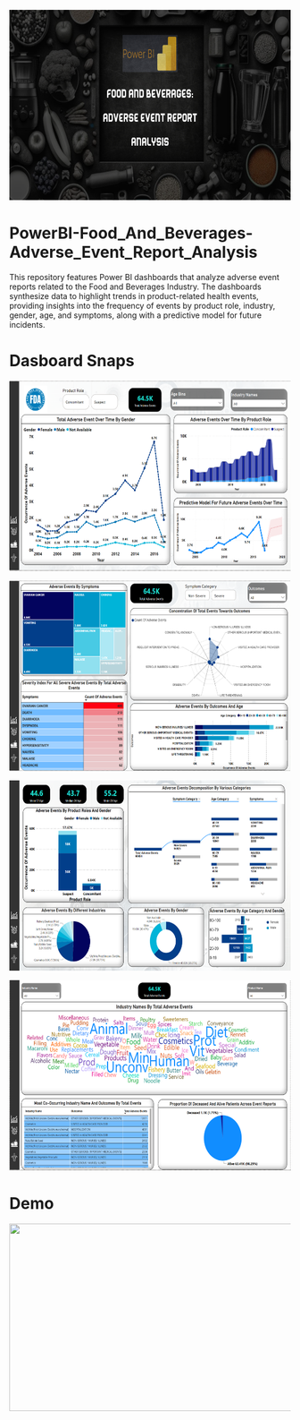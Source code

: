 <p align="center">
  <img src="https://github.com/Tahascommit/PowerBI-Food-And-Beverages--Adverse-Event-Report-Analysis/blob/75567130171520f75d5389a3274a67da1ee8fefb/assets/Cover_Image.png" width="703" height="340">
</p >

# PowerBI-Food_And_Beverages-Adverse_Event_Report_Analysis
This repository features Power BI dashboards that analyze adverse event reports related to the Food and Beverages Industry. The dashboards synthesize data to highlight trends in product-related health events, providing insights into the frequency of events by product role, industry, gender, age, and symptoms, along with a predictive model for future incidents.


# Dasboard Snaps

<p align="center">
  <img src="https://github.com/Tahascommit/PowerBI-Food-And-Beverages--Adverse-Event-Report-Analysis/blob/75567130171520f75d5389a3274a67da1ee8fefb/assets/Snap_1.PNG" width="703" height="340">
</p >

<p align="center">
  <img src="https://github.com/Tahascommit/PowerBI-Food-And-Beverages--Adverse-Event-Report-Analysis/blob/75567130171520f75d5389a3274a67da1ee8fefb/assets/Snap_2.PNG" width="703" height="340">
</p >

<p align="center">
  <img src="https://github.com/Tahascommit/PowerBI-Food-And-Beverages--Adverse-Event-Report-Analysis/blob/75567130171520f75d5389a3274a67da1ee8fefb/assets/Snap_3.PNG" width="703" height="340">
</p >

<p align="center">
  <img src="https://github.com/Tahascommit/PowerBI-Food-And-Beverages--Adverse-Event-Report-Analysis/blob/75567130171520f75d5389a3274a67da1ee8fefb/assets/Snap_4.PNG" width="703" height="340">
</p >

# Demo
<img src="https://github.com/Tahascommit/PowerBI-Food-And-Beverages--Adverse-Event-Report-Analysis/blob/75567130171520f75d5389a3274a67da1ee8fefb/assets/Demo.gif" width="602" height="335">

